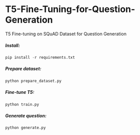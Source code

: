 # T5-Fine-Tuning-for-Question-Generation

T5 Fine-tuning on SQuAD Dataset for Question Generation

##### Install:
``` python
pip install -r requirements.txt
```

##### Prepare dataset:
``` python
python prepare_dataset.py
```

##### Fine-tune T5:
``` python
python train.py
```

##### Generate question:
``` python
python generate.py
```

